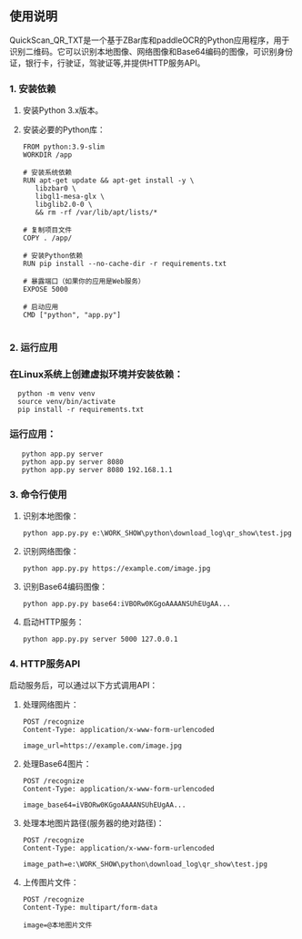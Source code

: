 ## 使用说明

QuickScan_QR_TXT是一个基于ZBar库和paddleOCR的Python应用程序，用于识别二维码。它可以识别本地图像、网络图像和Base64编码的图像，可识别身份证，银行卡，行驶证，驾驶证等,并提供HTTP服务API。


### 1. 安装依赖
1. 安装Python 3.x版本。
2. 安装必要的Python库：

   ```plaintext
   FROM python:3.9-slim
   WORKDIR /app

   # 安装系统依赖
   RUN apt-get update && apt-get install -y \
      libzbar0 \
      libgl1-mesa-glx \
      libglib2.0-0 \
      && rm -rf /var/lib/apt/lists/*

   # 复制项目文件
   COPY . /app/

   # 安装Python依赖
   RUN pip install --no-cache-dir -r requirements.txt

   # 暴露端口（如果你的应用是Web服务）
   EXPOSE 5000

   # 启动应用
   CMD ["python", "app.py"]
      
   ```

### 2. 运行应用
### 在Linux系统上创建虚拟环境并安装依赖：
 ```plaintext
   python -m venv venv
   source venv/bin/activate
   pip install -r requirements.txt

   ```
###  运行应用：
 ```plaintext
    python app.py server 
    python app.py server 8080
    python app.py server 8080 192.168.1.1
```
### 3. 命令行使用
1. 识别本地图像：
   
   ```plaintext
   python app.py.py e:\WORK_SHOW\python\download_log\qr_show\test.jpg
   ```
2. 识别网络图像：
   
   ```plaintext
   python app.py.py https://example.com/image.jpg
    ```
3. 识别Base64编码图像：
   
   ```plaintext
   python app.py.py base64:iVBORw0KGgoAAAANSUhEUgAA...
    ```
4. 启动HTTP服务：
   
   ```plaintext
   python app.py.py server 5000 127.0.0.1
    ```
### 4. HTTP服务API
启动服务后，可以通过以下方式调用API：

1. 处理网络图片：
   
   ```plaintext
   POST /recognize
   Content-Type: application/x-www-form-urlencoded
   
   image_url=https://example.com/image.jpg
    ```
2. 处理Base64图片：
   
   ```plaintext
   POST /recognize
   Content-Type: application/x-www-form-urlencoded
   
   image_base64=iVBORw0KGgoAAAANSUhEUgAA...
    ```
3. 处理本地图片路径(服务器的绝对路径)：
   
   ```plaintext
   POST /recognize
   Content-Type: application/x-www-form-urlencoded
   
   image_path=e:\WORK_SHOW\python\download_log\qr_show\test.jpg
   ```
4. 上传图片文件：
   
   ```plaintext
   POST /recognize
   Content-Type: multipart/form-data
   
   image=@本地图片文件
    ```